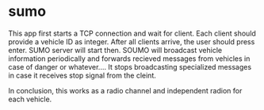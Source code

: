 # sumo

This app first starts a TCP connection and wait for client. Each client should provide a vehicle ID as integer. After all clients arrive, the user should press enter.
SUMO server will start then. SOUMO will broadcast vehicle information periodically and forwards recieved messages from vehicles in case of danger or whatever....
It stops broadcasting specialized messages in case it receives stop signal from the cleint.

In conclusion, this works as a radio channel and independent radion for each vehicle.
